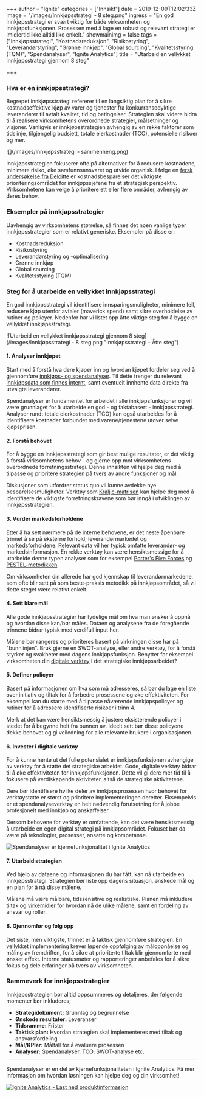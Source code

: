 +++
author = "Ignite"
categories = ["Innsikt"]
date = 2019-12-09T12:02:33Z
image = "/images/Innkjøpsstrategi - 8 steg.png"
ingress = "En god innkjøpsstrategi er svært viktig for både virksomheten og innkjøpsfunksjonen. Prosessen med å lage en robust og relevant strategi er imidlertid ikke alltid like enkelt."
showmainimg = false
tags = ["Innkjøpsstrategi", "Kostnadsreduksjon", "Risikostyring", "Leverandørstyring", "Grønne innkjøp", "Global sourcing", "Kvalitetsstyring (TQM)", "Spendanalyser", "Ignite Analytics"]
title = "Utarbeid en vellykket innkjøpsstrategi gjennom 8 steg"

+++
### Hva er en innkjøpsstrategi?

Begrepet innkjøpsstrategi refererer til en langsiktig plan for å sikre kostnadseffektive kjøp av varer og tjenester fra konkurransedyktige leverandører til avtalt kvalitet, tid og betingelser. Strategien skal videre bidra til å realisere virksomhetens overordnede strategier, målsetninger og visjoner. Vanligvis er innkjøpsstrategien avhengig av en rekke faktorer som tidslinje, tilgjengelig budsjett, totale eierkostnader (TCO), potensielle risikoer og mer.

![](/images/Innkjøpsstrategi - sammenheng.png)

Innkjøpsstrategien fokuserer ofte på alternativer for å redusere kostnadene, minimere risiko, øke samfunnsansvaret og utvide organisk. I følge en [fersk undersøkelse fra Deloitte](https://www2.deloitte.com/content/dam/insights/us/articles/2019_CPO-Survey/6267_CPO-Survey-Collection-Page/DI_CPO-Survey.pdf "The Deloitte Global CPO Survey 2019") er kostnadsbesparelser det viktigste prioriteringsområdet for innkjøpssjefene fra et strategisk perspektiv. Virksomhetene kan velge å prioritere ett eller flere områder, avhengig av deres behov.

### Eksempler på innkjøpsstrategier

Uavhengig av virksomhetens størrelse, så finnes det noen vanlige typer innkjøpsstrategier som er relativt generiske. Eksempler på disse er:

* Kostnadsreduksjon
* Risikostyring
* Leverandørstyring og -optimalisering
* Grønne innkjøp
* Global sourcing
* Kvalitetsstyring (TQM)

### Steg for å utarbeide en vellykket innkjøpsstrategi

En god innkjøpsstrategi vil identifisere innsparingsmuligheter, minimere feil, redusere kjøp utenfor avtaler (maverick spend) samt sikre overholdelse av rutiner og policyer. Nedenfor har vi listet opp åtte viktige steg for å bygge en vellykket innkjøpsstrategi.

![Utarbeid en vellykket innkjøpsstrategi gjennom 8 steg](/images/Innkjøpsstrategi - 8 steg.png "Innkjøpsstrategi - Åtte steg")

#### 1. Analyser innkjøpet

Start med å forstå hva dere kjøper inn og hvordan kjøpet fordeler seg ved å gjennomføre [innkjøps- og spendanalyser](https://www.ignite.no/blogg/innsikt/8-fordeler-med-spendanalyser/ "8 fordeler med innkjøps- og spendanalyser"). Til dette trenger du relevant [innkjøpsdata som finnes internt](https://www.ignite.no/blogg/innsikt/bruk-dataen-din-til-%C3%A5-ta-bedre-beslutninger/ "Bruk dataen din til å ta gode, faktabaserte beslutninger"), samt eventuelt innhente data direkte fra utvalgte leverandører.

Spendanalyser er fundamentet for arbeidet i alle innkjøpsfunksjoner og vil være grunnlaget for å utarbeide en god - og faktabasert - innkjøpsstrategi. Analyser rundt totale eierkostnader (TCO) kan også utarbeides for å identifisere kostnader forbundet med varene/tjenestene utover selve kjøpsprisen.

#### 2. Forstå behovet

For å bygge en innkjøpsstrategi som gir best mulige resultater, er det viktig å forstå virksomhetens behov - og gjerne opp mot virksomhetens overordnede forretningsstrategi. Denne innsikten vil hjelpe deg med å tilpasse og prioritere strategien på tvers av andre funksjoner og mål.

Diskusjoner som utfordrer status quo vil kunne avdekke nye besparelsesmuligheter. Verktøy som [Kraljic-matrisen](https://www.ignite.no/blogg/innsikt/hvordan-adressere-strategiske-innkj%C3%B8pskategorier/ "Hvordan adressere strategiske innkjøpskategorier") kan hjelpe deg med å identifisere de viktigste forretningskravene som bør inngå i utviklingen av innkjøpsstrategien.

#### 3. Vurder markedsforholdene

Etter å ha sett nærmere på de interne behovene, er det neste åpenbare trinnet å se på eksterne forhold; leverandørmarkedet og markedsforholdene. Relevant data vil her typisk omfatte leverandør- og markedsinformasjon. En rekke verktøy kan være hensiktsmessige for å utarbeide denne typen analyser som for eksempel [Porter's Five Forces](https://www.mindtools.com/pages/article/newTMC_08.htm "Porter's Five Forces") og [PESTEL-metodikken](https://www.mindtools.com/pages/article/newTMC_09.htm "PESTEL-analyse"). 

Om virksomheten din allerede har god kjennskap til leverandørmarkedene, som ofte blir sett på som beste-praksis metodikk på innkjøpsområdet, så vil dette steget være relativt enkelt.

#### 4. Sett klare mål

Alle gode innkjøpsstrategier har tydelige mål om hva man ønsker å oppnå og hvordan disse kan/bør måles. Dataen og analysene fra de foregående trinnene bidrar typisk med verdifull input her.

Målene bør rangeres og prioriteres basert på virkningen disse har på "bunnlinjen". Bruk gjerne en SWOT-analyse, eller andre verktøy, for å forstå styrker og svakheter med dagens innkjøpsfunksjon. Benytter for eksempel virksomheten din [digitale verktøy](https://www.ignite.no/ignite-analytics/ "Ignite Analytics") i det strategiske innkjøpsarbeidet?

#### 5. Definer policyer

Basert på informasjonen om hva som må adresseres, så bør du lage en liste over initiativ og tiltak for å forbedre prosessene og øke effektiviteten. For eksempel kan du starte med å tilpasse nåværende innkjøpspolicyer og rutiner for å adressere identifiserte risikoer i trinn 4.

Merk at det kan være hensiktsmessig å justere eksisterende policyer i stedet for å begynne helt fra bunnen av. Ideelt sett bør disse policyene dekke behovet og gi veiledning for alle relevante brukere i organisasjonen.

#### 6. Invester i digitale verktøy

For å kunne hente ut det fulle potensialet er innkjøpsfunksjonen avhengige av verktøy for å støtte det strategiske arbeidet. Gode, digitale verktøy bidrar til å øke effektiviteten for innkjøpsfunksjonen. Dette vil gi dere mer tid til å fokusere på verdiskapende aktiviteter, altså de strategiske aktivitetene.

Dere bør identifisere hvilke deler av innkjøpsprosessen hvor behovet for verktøystøtte er størst og prioritere implementeringen deretter. Eksempelvis er et spendanalyseverktøy en helt nødvendig forutsetning for å jobbe profesjonelt med innkjøp og anskaffelser.

Dersom behovene for verktøy er omfattende, kan det være hensiktsmessig å utarbeide en egen digital strategi på innkjøpsområdet. Fokuset bør da være på teknologier, prosesser, ansatte og kompetanse.

![Spendanalyser er kjernefunksjonalitet i Ignite Analytics](https://www.ignite.no/images/Ignite%20Analytics%20-%20Spendanalyser.png "Spendanalyser i Ignite Analytics")

#### 7. Utarbeid strategien

Ved hjelp av dataene og informasjonen du har fått, kan nå utarbeide en innkjøpsstrategi. Strategien bør liste opp dagens situasjon, ønskede mål og en plan for å nå disse målene.

Målene må være målbare, tidssensitive og realistiske. Planen må inkludere tiltak og [virkemidler](https://www.ignite.no/blogg/innsikt/8-virkemidler-for-%C3%A5-redusere-innkj%C3%B8pskostnadene/ "8 virkemidler for å redusere innkjøpskostnadene") for hvordan nå de ulike målene, samt en fordeling av ansvar og roller.

#### 8. Gjennomfør og følg opp

Det siste, men viktigste, trinnet er å faktisk gjennomføre strategien. En vellykket implementering krever løpende oppfølging av måloppnåelse og måling av fremdriften, for å sikre at prioriterte tiltak blir gjennomførte med ønsket effekt. Interne statusmøter og rapporteringer anbefales for å sikre fokus og dele erfaringer på tvers av virksomheten.

### Rammeverk for innkjøpsstrategier

Innkjøpsstrategien bør alltid oppsummeres og detaljeres, der følgende momenter bør inkluderes;

* **Strategidokument:** Grunnlag og begrunnelse
* **Ønskede resultater:** Leveranser
* **Tidsramme:** Frister
* **Taktisk plan:** Hvordan strategien skal implementeres med tiltak og ansvarsfordeling
* **Mål/KPIer:** Måltall for å evaluere prosessen
* **Analyser:** Spendanalyser, TCO, SWOT-analyse etc.

***

Spendanalyser er en del av kjernefunksjonaliteten i Ignite Analytics. Få mer informasjon om hvordan løsningen kan hjelpe deg og din virksomhet!

[![](https://www.ignite.no/images/Last%20ned%20produktinfo%20-%201200%20x100.png "Ignite Analytics - Last ned produktinformasjon")](https://www.ignite.no/ignite-analytics/produktinformasjon/ "Ignite Analytics - Last ned produktinformasjon")